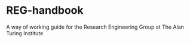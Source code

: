 # REG-handbook
A way of working guide for the Research Engineering Group at The Alan Turing Institute
